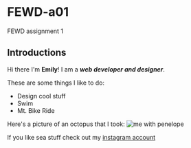 # FEWD-a01
FEWD assignment 1

## Introductions
Hi there I'm **Emily**! I am a _**web developer and designer**_. 

These are some things I like to do:
* Design cool stuff
* Swim
* Mt. Bike Ride

Here's a picture of an octopus that I took:
![me with penelope](https://scontent-lax3-1.cdninstagram.com/vp/5d062aa9bc3f71aad5ee57b31c4c84cb/5CFBC540/t51.2885-15/e35/49987769_366784724104847_8590210254871976914_n.jpg?_nc_ht=scontent-lax3-1.cdninstagram.com)

If you like sea stuff check out my [instagram account](https://www.instagram.com/uladiver/) 


